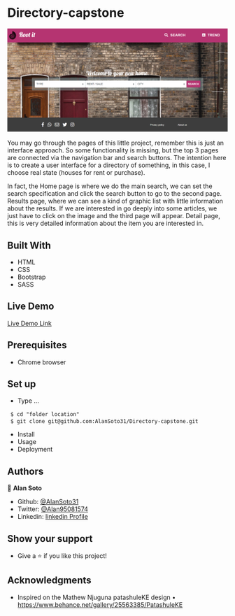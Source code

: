 # Directory-capstone

![screenshot](css/images/screenshot.png)

You may go through the pages of this little project, remember this is just an interface approach. So some functionality is missing, but the top 3 pages are connected via the navigation bar and search buttons. The intention here is to create a user interface for a directory of something, in this case, I choose real state (houses for rent or purchase).

In fact, the Home page is where we do the main search, we can set the search specification and click the search button to go to the second page.
Results page, where we can see a kind of graphic list with little information about the results. If we are interested in go deeply into some articles, we just have to click on the image and the third page will appear.
Detail page, this is very detailed information about the item you are interested in.

## Built With

- HTML
- CSS
- Bootstrap
- SASS

## Live Demo

[Live Demo Link](https://alansoto31.github.io/Directory-capstone/)

## Prerequisites 

- Chrome browser

## Set up
* Type ...

````
 $ cd "folder location"
 $ git clone git@github.com:AlanSoto31/Directory-capstone.git
 ````
 
* Install
* Usage 
* Deployment 

## Authors

👤 **Alan Soto** 

- Github: [@AlanSoto31](https://github.com/AlanSoto31)
- Twitter: [@Alan95081574](https://twitter.com/Alan95081574)
- Linkedin: [linkedin Profile](https://www.linkedin.com/in/alan-soto-valle-b9a0511aa/)

 ## Show your support

- Give a ⭐️ if you like this project!

## Acknowledgments

- Inspired on the Mathew Njuguna patashuleKE design
• https://www.behance.net/gallery/25563385/PatashuleKE


